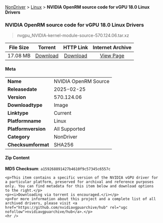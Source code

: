 
[NonDriver](/README.md)  >  [Linux](/index/NonDriver/Linux.md)  >  **NVIDIA OpenRM source code for vGPU 18.0 Linux Drivers**


###    NVIDIA OpenRM source code for vGPU 18.0 Linux Drivers

> nvgpu_NVIDIA-kernel-module-source-570.124.06.tar.xz   


| **File Size** | **Torrent**  | **HTTP Link** | **Internet Archive** |
|:-------------:|:------------:|:-------------:|:--------------------:|
| 17.08 MB |  [Download](https://archive.org/download/nvgpu_NVIDIA-kernel-module-source-570.124.06.tar.xz/nvgpu_NVIDIA-kernel-module-source-570.124.06.tar.xz_archive.torrent)       | [Download](https://archive.org/compress/nvgpu_NVIDIA-kernel-module-source-570.124.06.tar.xz) | [View Page](https://archive.org/details/nvgpu_NVIDIA-kernel-module-source-570.124.06.tar.xz)       |

#### Meta

<table>
<tr><td><strong>Name</strong></td><td>NVIDIA OpenRM Source</td></tr>
<tr><td><strong>Releasedate</strong></td><td>2025-02-25</td></tr>
<tr><td><strong>Version</strong></td><td>570.124.06</td></tr>
<tr><td><strong>Downloadtype</strong></td><td>Image</td></tr>
<tr><td><strong>Linktype</strong></td><td>Current</td></tr>
<tr><td><strong>Platformname</strong></td><td>Linux</td></tr>
<tr><td><strong>Platformversion</strong></td><td>All Supported</td></tr>
<tr><td><strong>Category</strong></td><td>NonDriver</td></tr>
<tr><td><strong>Checksumformat</strong></td><td>SHA256</td></tr>
</table>

#### Zip Content

**MD5 Checksum**: `a159268891427b4610f9c57345c6557c`

```text
<p>This item contains a specific version of the NVIDIA vGPU driver for a particular platform, preserved for archival and reference purposes only. You can find metadata for this item below and download options to the right.</p>
<p><i>Downloading via torrent is encouraged.</i></p>
<p>For more information about this project and a complete list of all archived drivers, please visit <a href="https://github.com/nvidiavgpuarchive/hub" rel="ugc nofollow">nvidiavgpuarchive/hub</a>.</p>
<hr />
```